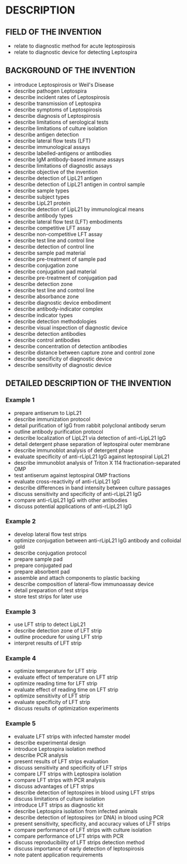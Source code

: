 # DESCRIPTION

## FIELD OF THE INVENTION

- relate to diagnostic method for acute leptospirosis
- relate to diagnostic device for detecting Leptospira

## BACKGROUND OF THE INVENTION

- introduce Leptospirosis or Weil's Disease
- describe pathogen Leptospira
- describe incident rates of Leptospirosis
- describe transmission of Leptospira
- describe symptoms of Leptospirosis
- describe diagnosis of Leptospirosis
- describe limitations of serological tests
- describe limitations of culture isolation
- describe antigen detection
- describe lateral flow tests (LFT)
- describe immunological assays
- describe labelled-antigens or antibodies
- describe IgM antibody-based immune assays
- describe limitations of diagnostic assays
- describe objective of the invention
- describe detection of LipL21 antigen
- describe detection of LipL21 antigen in control sample
- describe sample types
- describe subject types
- describe LipL21 protein
- describe detection of LipL21 by immunological means
- describe antibody types
- describe lateral flow test (LFT) embodiments
- describe competitive LFT assay
- describe non-competitive LFT assay
- describe test line and control line
- describe detection of control line
- describe sample pad material
- describe pre-treatment of sample pad
- describe conjugation zone
- describe conjugation pad material
- describe pre-treatment of conjugation pad
- describe detection zone
- describe test line and control line
- describe absorbance zone
- describe diagnostic device embodiment
- describe antibody-indicator complex
- describe indicator types
- describe detection methodologies
- describe visual inspection of diagnostic device
- describe detection antibodies
- describe control antibodies
- describe concentration of detection antibodies
- describe distance between capture zone and control zone
- describe specificity of diagnostic device
- describe sensitivity of diagnostic device

## DETAILED DESCRIPTION OF THE INVENTION

### Example 1

- prepare antiserum to LipL21
- describe immunization protocol
- detail purification of IgG from rabbit polyclonal antibody serum
- outline antibody purification protocol
- describe localization of LipL21 via detection of anti-rLipL21 IgG
- detail detergent phase separation of leptospiral outer membrane
- describe immunoblot analysis of detergent phase
- evaluate specificity of anti-rLipL21 IgG against leptospiral LipL21
- describe immunoblot analysis of Triton X 114 fractionation-separated OMP
- test antiserum against leptospiral OMP fractions
- evaluate cross-reactivity of anti-rLipL21 IgG
- describe differences in band intensity between culture passages
- discuss sensitivity and specificity of anti-rLipL21 IgG
- compare anti-rLipL21 IgG with other antibodies
- discuss potential applications of anti-rLipL21 IgG

### Example 2

- develop lateral flow test strips
- optimize conjugation between anti-rLipL21 IgG antibody and colloidal gold
- describe conjugation protocol
- prepare sample pad
- prepare conjugated pad
- prepare absorbent pad
- assemble and attach components to plastic backing
- describe composition of lateral-flow immunoassay device
- detail preparation of test strips
- store test strips for later use

### Example 3

- use LFT strip to detect LipL21
- describe detection zone of LFT strip
- outline procedure for using LFT strip
- interpret results of LFT strip

### Example 4

- optimize temperature for LFT strip
- evaluate effect of temperature on LFT strip
- optimize reading time for LFT strip
- evaluate effect of reading time on LFT strip
- optimize sensitivity of LFT strip
- evaluate specificity of LFT strip
- discuss results of optimization experiments

### Example 5

- evaluate LFT strips with infected hamster model
- describe experimental design
- introduce Leptospira isolation method
- describe PCR analysis
- present results of LFT strips evaluation
- discuss sensitivity and specificity of LFT strips
- compare LFT strips with Leptospira isolation
- compare LFT strips with PCR analysis
- discuss advantages of LFT strips
- describe detection of leptospires in blood using LFT strips
- discuss limitations of culture isolation
- introduce LFT strips as diagnostic kit
- describe Leptospira isolation from infected animals
- describe detection of leptospires (or DNA) in blood using PCR
- present sensitivity, specificity, and accuracy values of LFT strips
- compare performance of LFT strips with culture isolation
- compare performance of LFT strips with PCR
- discuss reproducibility of LFT strips detection method
- discuss importance of early detection of leptospirosis
- note patent application requirements

